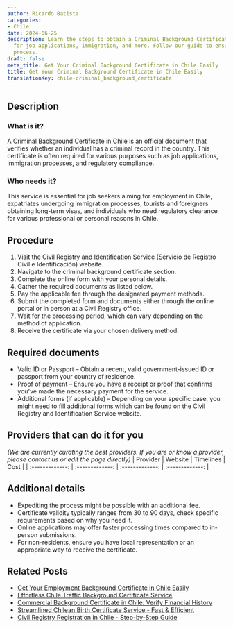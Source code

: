 ```yaml
---
author: Ricardo Batista
categories:
- Chile
date: 2024-06-25
description: Learn the steps to obtain a Criminal Background Certificate in Chile
  for job applications, immigration, and more. Follow our guide to ensure a smooth
  process.
draft: false
meta_title: Get Your Criminal Background Certificate in Chile Easily
title: Get Your Criminal Background Certificate in Chile Easily
translationKey: chile-criminal_background_certificate
---
```



## Description
### What is it?
A Criminal Background Certificate in Chile is an official document that verifies whether an individual has a criminal record in the country. This certificate is often required for various purposes such as job applications, immigration processes, and regulatory compliance.

### Who needs it?
This service is essential for job seekers aiming for employment in Chile, expatriates undergoing immigration processes, tourists and foreigners obtaining long-term visas, and individuals who need regulatory clearance for various professional or personal reasons in Chile.

## Procedure

1. Visit the Civil Registry and Identification Service (Servicio de Registro Civil e Identificación) website.
2. Navigate to the criminal background certificate section.
3. Complete the online form with your personal details.
4. Gather the required documents as listed below.
5. Pay the applicable fee through the designated payment methods.
6. Submit the completed form and documents either through the online portal or in person at a Civil Registry office.
7. Wait for the processing period, which can vary depending on the method of application.
8. Receive the certificate via your chosen delivery method.


## Required documents

- Valid ID or Passport – Obtain a recent, valid government-issued ID or passport from your country of residence.
- Proof of payment – Ensure you have a receipt or proof that confirms you've made the necessary payment for the service.
- Additional forms (if applicable) – Depending on your specific case, you might need to fill additional forms which can be found on the Civil Registry and Identification Service website.


## Providers that can do it for you
_(We are currently curating the best providers. If you are or know a provider, please contact us or edit the page directly)_
| Provider        |     Website     |     Timelines    |       Cost      |
| :-------------: | :-------------: |  :-------------: | :-------------: |

## Additional details

- Expediting the process might be possible with an additional fee.
- Certificate validity typically ranges from 30 to 90 days, check specific requirements based on why you need it.
- Online applications may offer faster processing times compared to in-person submissions.
- For non-residents, ensure you have local representation or an appropriate way to receive the certificate.




## Related Posts

- [Get Your Employment Background Certificate in Chile Easily](https://tramitit.com/guides/chile/employment_background_certificate/)
- [Effortless Chile Traffic Background Certificate Service](https://tramitit.com/guides/chile/traffic_background_certificate/)
- [Commercial Background Certificate in Chile: Verify Financial History](https://tramitit.com/guides/chile/commercial_background_certificate/)
- [Streamlined Chilean Birth Certificate Service - Fast & Efficient](https://tramitit.com/guides/chile/birth_certificate/)
- [Civil Registry Registration in Chile - Step-by-Step Guide](https://tramitit.com/guides/chile/civil_registry_registration/)